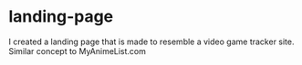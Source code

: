 # landing-page
I created a landing page that is made to resemble a video game tracker site. Similar concept to MyAnimeList.com